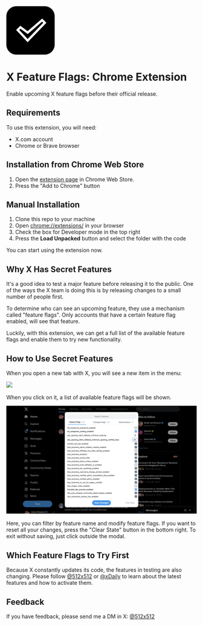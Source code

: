 <img src="./extension/assets/icons/128.png" height="128">

# X Feature Flags: Chrome Extension

Enable upcoming X feature flags before their official release.

## Requirements

To use this extension, you will need:

-   X.com account
-   Chrome or Brave browser

## Installation from Chrome Web Store

1. Open the [extension page](https://chrome.google.com/webstore/detail/secret-twitter-features/phioeneleonlckednejcmajbkmhhiepm?hl=en-GB&authuser=0) in Chrome Web Store.
2. Press the "Add to Chrome" button

## Manual Installation

1. Clone this repo to your machine
2. Open [chrome://extensions/](chrome://extensions/) in your browser
3. Check the box for Developer mode in the top right
4. Press the **Load Unpacked** button and select the folder with the code

You can start using the extension now.

## Why X Has Secret Features

It's a good idea to test a major feature before releasing it to the public. One of the ways the X team is doing this is by releasing changes to a small number of people first.

To determine who can see an upcoming feature, they use a mechanism called "feature flags". Only accounts that have a certain feature flag enabled, will see that feature.

Luckily, with this extension, we can get a full list of the available feature flags and enable them to try new functionality.

## How to Use Secret Features

When you open a new tab with X, you will see a new item in the menu:

<img src="./docs/menu.png" height="250">

When you click on it, a list of available feature flags will be shown.

<img src="./docs/x-ss-flags.png" width="600">

Here, you can filter by feature name and modify feature flags. If you want to reset all your changes, press the "Clear State" button in the bottom right. To exit without saving, just click outside the modal.

## Which Feature Flags to Try First

Because X constantly updates its code, the features in testing are also changing. Please follow [@512x512](https://twitter.com/512x512) or [@xDaily](https://twitter.com/xDaily) to learn about the latest features and how to activate them.

## Feedback

If you have feedback, please send me a DM in X: [@512x512](https://twitter.com/512x512)
